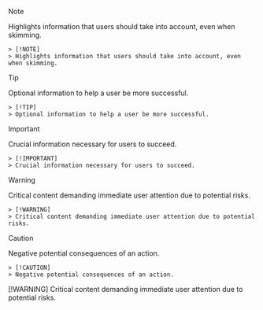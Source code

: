 > [!NOTE]  
> Highlights information that users should take into account, even when skimming.
```
> [!NOTE]  
> Highlights information that users should take into account, even when skimming.
```
> [!TIP]
> Optional information to help a user be more successful.

```
> [!TIP]
> Optional information to help a user be more successful.
```
> [!IMPORTANT]  
> Crucial information necessary for users to succeed.

```
> [!IMPORTANT]  
> Crucial information necessary for users to succeed.
```
> [!WARNING]  
> Critical content demanding immediate user attention due to potential risks.

```
> [!WARNING]  
> Critical content demanding immediate user attention due to potential risks.
```
> [!CAUTION]
> Negative potential consequences of an action.

```
> [!CAUTION]
> Negative potential consequences of an action.
```


[!WARNING]
Critical content demanding immediate user attention due to potential risks.
